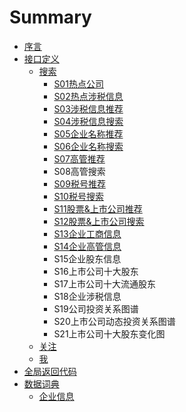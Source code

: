 # Summary

* [序言](README.md)
* [接口定义](接口定义.md)
  * [搜索](搜索.md)
    * [S01热点公司](热点公司.md)
    * [S02热点涉税信息](热点涉税事件.md)
    * [S03涉税信息推荐](涉税信息推荐.md)
    * [S04涉税信息搜索](she-shui-xin-xi-sou-suo.md)
    * [S05企业名称推荐](qi-ye-ming-cheng-tui-jian.md)
    * [S06企业名称搜索](qi-ye-ming-cheng-sou-suo.md)
    * [S07高管推荐](gao-guan-tui-jian.md)
    * S08高管搜索
    * [S09税号推荐](shui-hao-tui-jian.md)
    * [S10税号搜索](shui-hao-sou-suo.md)
    * [S11股票&上市公司推荐](gu-796826-shang-shi-gong-si-tui-jian.md)
    * [S12股票&上市公司搜索](gao-guan-sou-suo.md)
    * [S13企业工商信息](s13qi-ye-gong-shang-xin-xi.md)
    * [S14企业高管信息](s14qi-ye-gao-guan-xin-xi.md)
    * S15企业股东信息
    * S16上市公司十大股东
    * S17上市公司十大流通股东
    * S18企业涉税信息
    * S19公司投资关系图谱
    * S20上市公司动态投资关系图谱
    * S21上市公司十大股东变化图
  * [关注](guan-zhu.md)
  * [我](wo.md)
* [全局返回代码](数据词典.md)
* [数据词典](shu-ju-ci-dian.md)
  * [企业信息](shu-ju-ci-dian/qi-ye-xin-xi.md)

